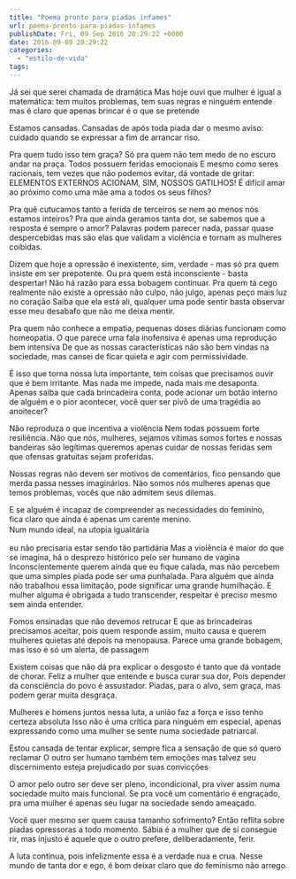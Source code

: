 ```yaml
---
title: "Poema pronto para piadas infames"
url: poema-pronto-para-piadas-infames
publishDate: Fri, 09 Sep 2016 20:29:22 +0000
date: 2016-09-09 20:29:22
categories: 
  - "estilo-de-vida"
tags: 
---
```

Já sei que serei chamada de dramática
Mas hoje ouvi que mulher é igual a matemática:
tem muitos problemas, tem suas regras e ninguém entende
mas é claro que apenas brincar é o que se pretende

<!--more-->

Estamos cansadas.
Cansadas de após toda piada dar o mesmo aviso:
cuidado quando se expressar a fim de arrancar riso.

Pra quem tudo isso tem graça?
Só pra quem não tem medo de no escuro andar na praça.
Todos possuem feridas emocionais
E mesmo como seres racionais,
tem vezes que não podemos evitar,
dá vontade de gritar:
ELEMENTOS EXTERNOS ACIONAM, SIM, NOSSOS GATILHOS!
É difícil amar ao próximo como uma mãe ama a todos os seus filhos?

Pra quê cutucamos tanto a ferida de terceiros
se nem ao menos nós estamos inteiros?
Pra que ainda geramos tanta dor,
se sabemos que a resposta é sempre o amor?
Palavras podem parecer nada, passar quase despercebidas
mas são elas que validam a violência e tornam as mulheres coibidas.

Dizem que hoje a opressão é inexistente,
sim, verdade - mas só pra quem insiste em ser prepotente.
Ou pra quem está inconsciente - basta despertar!
Não há razão para essa bobagem continuar.
Pra quem tá cego realmente não existe a opressão
não culpo, não julgo, apenas peço mais luz no coração
Saiba que ela está ali, qualquer uma pode sentir
basta observar esse meu desabafo que não me deixa mentir.

Pra quem não conhece a empatia,
pequenas doses diárias funcionam como homeopatia.
O que parece uma fala inofensiva
é apenas uma reprodução bem intensiva
De que as nossas características não são bem vindas na sociedade,
mas cansei de ficar quieta e agir com permissividade.

É isso que torna nossa luta importante,
tem coisas que precisamos ouvir que é bem irritante.
Mas nada me impede, nada mais me desaponta.
Apenas saiba que cada brincadeira conta,
pode acionar um botão interno de alguém e o pior acontecer,
você quer ser pivô de uma tragédia ao anoitecer?

Não reproduza o que incentiva a violência
Nem todas possuem forte resiliência.
Não que nós, mulheres, sejamos vítimas
somos fortes e nossas bandeiras são legítimas
queremos apenas cuidar de nossas feridas
sem que ofensas gratuitas sejam proferidas.

Nossas regras não devem ser motivos de comentários,
fico pensando que merda passa nesses imaginários.
Não somos nós mulheres apenas que temos problemas,
vocês que não admitem seus dilemas.
<div class="" data-block="true" data-editor="9tc4j" data-offset-key="9ue8b-0-0">
<div class="_1mf _1mj" data-offset-key="9ue8b-0-0"><span data-offset-key="9ue8b-0-0"><span data-text="true">E se alguém é incapaz de compreender as necessidades do feminino,</span></span></div>
</div>
<div class="" data-block="true" data-editor="9tc4j" data-offset-key="6hrnt-0-0">
<div class="_1mf _1mj" data-offset-key="6hrnt-0-0"><span data-offset-key="6hrnt-0-0"><span data-text="true">fica claro que ainda é apenas um carente menino.</span></span></div>
</div>
<span style="line-height: 1.5;">Num mundo ideal, na utopia igualitária</span>

eu não precisaria estar sendo tão partidária
Mas a violência é maior do que se imagina,
há o desprezo histórico pelo ser humano de vagina
Inconscientemente querem ainda que eu fique calada,
mas não percebem que uma simples piada pode ser uma punhalada.
Para alguém que ainda não trabalhou essa limitação,
pode significar uma grande humilhação.
E mulher alguma é obrigada a tudo transcender,
respeitar é preciso mesmo sem ainda entender.

Fomos ensinadas que não devemos retrucar
E que as brincadeiras precisamos aceitar,
pois quem responde assim, muito causa
e querem mulheres quietas até depois na menopausa.
Parece uma grande bobagem,
mas isso é só um alerta, de passagem

Existem coisas que não dá pra explicar
o desgosto é tanto que dá vontade de chorar.
Feliz a mulher que entende e busca curar sua dor,
Pois depender da consciência do povo é assustador.
Piadas, para o alvo, sem graça,
mas podem gerar muita desgraça.

Mulheres e homens juntos nessa luta,
a união faz a força e isso tenho certeza absoluta
Isso não é uma crítica para ninguém em especial,
apenas expressando como uma mulher se sente numa sociedade patriarcal.

Estou cansada de tentar explicar,
sempre fica a sensação de que só quero reclamar
O outro ser humano também tem emoções
mas talvez seu discernimento esteja prejudicado por suas convicções

O amor pelo outro ser deve ser pleno, incondicional,
pra viver assim numa sociedade muito mais funcional.
Se pra você um comentário é engraçado,
pra uma mulher é apenas seu lugar na sociedade sendo ameaçado.

Você quer mesmo ser quem causa tamanho sofrimento?
Então reflita sobre piadas opressoras a todo momento.
Sábia é a mulher que de si consegue rir,
mas injusto é aquele que o outro prefere, deliberadamente, ferir.

A luta continua,
pois infelizmente essa é a verdade nua e crua.
Nesse mundo de tanta dor e ego,
é bom deixar claro que do feminismo não arrego.
